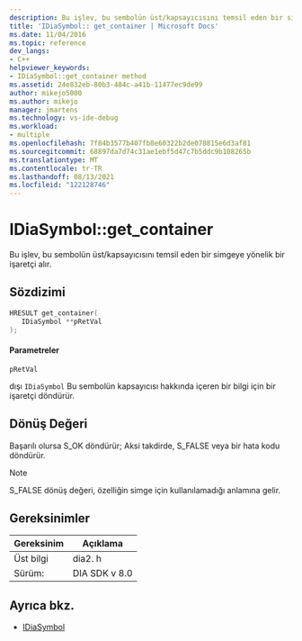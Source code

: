 ```yaml
---
description: Bu işlev, bu sembolün üst/kapsayıcısını temsil eden bir simgeye yönelik bir işaretçi alır.
title: 'IDiaSymbol:: get_container | Microsoft Docs'
ms.date: 11/04/2016
ms.topic: reference
dev_langs:
- C++
helpviewer_keywords:
- IDiaSymbol::get_container method
ms.assetid: 24e832eb-80b3-484c-a41b-11477ec9de99
author: mikejo5000
ms.author: mikejo
manager: jmartens
ms.technology: vs-ide-debug
ms.workload:
- multiple
ms.openlocfilehash: 7f84b3577b407fb8e60322b2de078815e6d3af81
ms.sourcegitcommit: 68897da7d74c31ae1ebf5d47c7b5ddc9b108265b
ms.translationtype: MT
ms.contentlocale: tr-TR
ms.lasthandoff: 08/13/2021
ms.locfileid: "122128746"
---
```

# <a name="idiasymbolget_container"></a>IDiaSymbol::get_container
Bu işlev, bu sembolün üst/kapsayıcısını temsil eden bir simgeye yönelik bir işaretçi alır.

## <a name="syntax"></a>Sözdizimi

```C++
HRESULT get_container(
   IDiaSymbol **pRetVal
);
```

#### <a name="parameters"></a>Parametreler
 `pRetVal`

dışı `IDiaSymbol` Bu sembolün kapsayıcısı hakkında içeren bir bilgi için bir işaretçi döndürür.

## <a name="return-value"></a>Dönüş Değeri
 Başarılı olursa S_OK döndürür; Aksi takdirde, S_FALSE veya bir hata kodu döndürür.

> [!NOTE]
> S_FALSE dönüş değeri, özelliğin simge için kullanılamadığı anlamına gelir.

## <a name="requirements"></a>Gereksinimler

|Gereksinim|Açıklama|
|-----------------|-----------------|
|Üst bilgi|dia2. h|
|Sürüm:|DIA SDK v 8.0|

## <a name="see-also"></a>Ayrıca bkz.
- [IDiaSymbol](../../debugger/debug-interface-access/idiasymbol.md)
